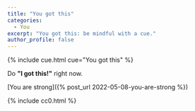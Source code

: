 ```yaml
---
title: "You got this"
categories:
  - You
excerpt: "You got this: be mindful with a cue."
author_profile: false
---
```


{% include cue.html cue="You got this" %}

Do **"I got this!"** right now.

[You are strong]({% post_url 2022-05-08-you-are-strong %})

{% include cc0.html %}